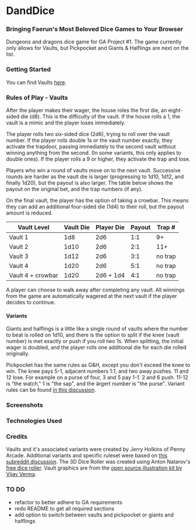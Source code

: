# DandDice
### Bringing Faerun's Most Beloved Dice Games to Your Browser
Dungeons and dragons dice game for GA Project #1. The game currently only allows for Vaults, but Pickpocket and Giants & Halflings are next on the list.

### Getting Started
You can find Vaults [here](https://meeschka.github.io/DandDice/). 

### Rules of Play - Vaults
After the player makes their wager, the house roles the first die, an eight-sided die (d8). This is the difficulty of the vault. If the house rolls a 1, the vault is a mimic and the player loses immediately.

The player rolls two six-sided dice (2d6), trying to roll over the vault number. If the player rolls double 1s or the vault number exactly, they activate the trapdoor, passing immediately to the second vault without winning anything from the second. (In some variants, this only applies to double ones). If the player rolls a 9 or higher, they activate the trap and lose.

Players who win a round of vaults move on to the next vault. Successive rounds are harder as the vault die is larger (progressing to 1d10, 1d12, and finally 1d20), but the payout is also larger. The table below shows the payout on the original bet, and the trap numbers (if any).

On the final vault, the player has the option of taking a crowbar. This means they can add an additional four-sided die (1d4) to their roll, but the payout amount is reduced.

Vault Level | Vault Die | Player Die | Payout | Trap #
------------|-----------|------------|--------|--------
Vault 1   |    1d8    |    2d6     |   1:1  |   9+
Vault 2   |    1d10   |    2d6     |   2:1  |   11+
Vault 3   |    1d12   |    2d6     |   3:1  |   no trap 
Vault 4   |    1d20   |    2d6     |   5:1  |   no trap 
Vault 4 + crowbar  |    1d20   | 2d6 + 1d4  |   4:1  |   no trap

A player can choose to walk away after completing any vault. All winnings from the game are automatically wagered at the next vault if the player decides to continue.

#### Variants
 Giants and halflings is a little like a single round of vaults where the number to beat is rolled on 1d10, and there is the option to split if the knee (vault number) is met exactly or push if you roll two 1s. When splitting, the initial wager is doubled, and the player rolls one additional die for each die rolled originally.

Pickpocket has the same rules as G&H, except you don't exceed the knee to win. The knee pays 5-1, adjacent numbers 1:1, and two away pushes. 11 and 12 lose. For example on a purse of four, 3 and 5 pay 1-1. 2 and 6 push. 11-12 is "the watch," 1 is "the sap", and the ärgert number is "the purse". Variant rules can be found [in this discussion](https://www.reddit.com/r/TheCTeam/comments/6lkeij/giants_and_halflings/).

### Screenshots

### Technologies Used

### Credits
Vaults and it's associated variants were created by Jerry Holkins of Penny Arcade. Additional variants and specific ruleset were based on [this subreddit discussion](https://www.reddit.com/r/TheCTeam/comments/7ia630/giants_and_halflings_pickpocket_and_vaults/).
The 3D Dice Roller was created using Anton Natarov's [free dice roller](http://www.teall.info/2014/01/online-3d-dice-roller.html).
Vault graphics are from the [open source illustration kit by Vijay Verma](https://illlustrations.co/).


### TO DO
* refactor to better adhere to GA requirements
* redo README to get all required sections
* add option to switch between vaults and pickpocket or giants and halflings
